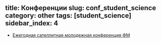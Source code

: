 title: Конференции
slug: conf_student_science
category: other
tags: [student_science]
sidebar_index: 4
---

- [Ежегодная сателлитная молодежная конференция ФМ](/files/sno/satellite_conference_2013.doc)